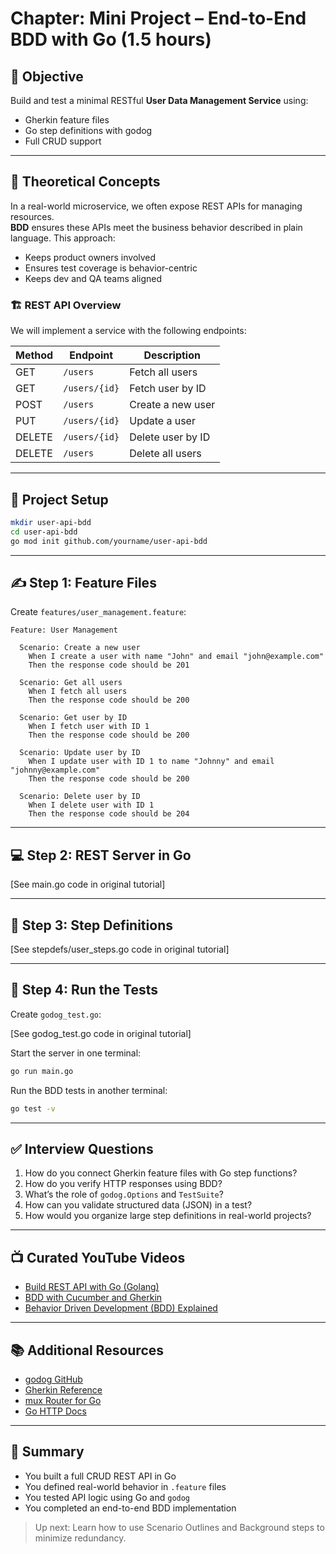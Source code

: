 # Chapter: Mini Project – End-to-End BDD with Go (1.5 hours)

## 🧭 Objective

Build and test a minimal RESTful **User Data Management Service** using:
- Gherkin feature files
- Go step definitions with godog
- Full CRUD support

---

## 🧠 Theoretical Concepts

In a real-world microservice, we often expose REST APIs for managing resources.  
**BDD** ensures these APIs meet the business behavior described in plain language. This approach:
- Keeps product owners involved
- Ensures test coverage is behavior-centric
- Keeps dev and QA teams aligned

### 🏗 REST API Overview

We will implement a service with the following endpoints:

| Method | Endpoint           | Description              |
|--------|--------------------|--------------------------|
| GET    | `/users`           | Fetch all users          |
| GET    | `/users/{id}`      | Fetch user by ID         |
| POST   | `/users`           | Create a new user        |
| PUT    | `/users/{id}`      | Update a user            |
| DELETE | `/users/{id}`      | Delete user by ID        |
| DELETE | `/users`           | Delete all users         |

---

## 📂 Project Setup

```bash
mkdir user-api-bdd
cd user-api-bdd
go mod init github.com/yourname/user-api-bdd
```

---

## ✍️ Step 1: Feature Files

Create `features/user_management.feature`:

```gherkin
Feature: User Management

  Scenario: Create a new user
    When I create a user with name "John" and email "john@example.com"
    Then the response code should be 201

  Scenario: Get all users
    When I fetch all users
    Then the response code should be 200

  Scenario: Get user by ID
    When I fetch user with ID 1
    Then the response code should be 200

  Scenario: Update user by ID
    When I update user with ID 1 to name "Johnny" and email "johnny@example.com"
    Then the response code should be 200

  Scenario: Delete user by ID
    When I delete user with ID 1
    Then the response code should be 204
```

---

## 💻 Step 2: REST Server in Go

[See main.go code in original tutorial]

---

## 🧩 Step 3: Step Definitions

[See stepdefs/user_steps.go code in original tutorial]

---

## 🧪 Step 4: Run the Tests

Create `godog_test.go`:

[See godog_test.go code in original tutorial]

Start the server in one terminal:

```bash
go run main.go
```

Run the BDD tests in another terminal:

```bash
go test -v
```

---

## ✅ Interview Questions

1. How do you connect Gherkin feature files with Go step functions?
2. How do you verify HTTP responses using BDD?
3. What’s the role of `godog.Options` and `TestSuite`?
4. How can you validate structured data (JSON) in a test?
5. How would you organize large step definitions in real-world projects?

---

## 📺 Curated YouTube Videos

- [Build REST API with Go (Golang)](https://www.youtube.com/watch?v=SonwZ6MF5BE)
- [BDD with Cucumber and Gherkin](https://www.youtube.com/watch?v=46tFrpI0TSM)
- [Behavior Driven Development (BDD) Explained](https://www.youtube.com/watch?v=l5yR4lWU-js)

---

## 📚 Additional Resources

- [godog GitHub](https://github.com/cucumber/godog)
- [Gherkin Reference](https://cucumber.io/docs/gherkin/)
- [mux Router for Go](https://github.com/gorilla/mux)
- [Go HTTP Docs](https://pkg.go.dev/net/http)

---

## 🎯 Summary

- You built a full CRUD REST API in Go
- You defined real-world behavior in `.feature` files
- You tested API logic using Go and `godog`
- You completed an end-to-end BDD implementation

> Up next: Learn how to use Scenario Outlines and Background steps to minimize redundancy.
